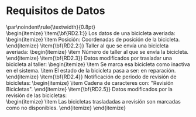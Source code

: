 # Requisitos de Datos
\par\noindent\rule{\textwidth}{0.8pt}  
\begin{itemize}
  \item{\bf{RD2.1:}} Los datos de una bicicleta averiada:  
    \begin{itemize}
      \item Posición: Coordenadas de posición de la bicicleta.
    \end{itemize}
  \item{\bf{RD2.2:}} Taller al que se envía una bicicleta averiada:
    \begin{itemize}
      \item Número de taller al que se envía la bicicleta.
    \end{itemize}
  \item{\bf{RD2.3}} Datos modificados por trasladar una bicicleta al taller:
    \begin{itemize}
      \item Se marca esa bicicleta como inactiva en el sistema.
      \item El estado de la bicicleta pasa a ser: en reparación.
    \end{itemize}
  \item{\bf{RD2.4}} Notificación de periodo de revisión de bicicletas:
    \begin{itemize}
      \item Cadena de caracteres con: "Revisión Bicicletas".
    \end{itemize}
  \item{\bf{RD2.5}} Datos modificados por la revisión de las bicicletas:  
    \begin{itemize}
      \item Las bicicletas trasladadas a revisión son marcadas como no disponibles.
    \end{itemize}
\end{itemize}
